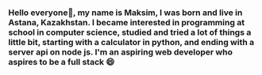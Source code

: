 ### Hello everyone👋, my name is Maksim, I was born and live in Astana, Kazakhstan. I became interested in programming at school in computer science, studied and tried a lot of things a little bit, starting with a calculator in python, and ending with a server api on node js. I'm an aspiring web developer who aspires to be a full stack 😄 

<!--
**OverlordCrowley/OverlordCrowley** is a ✨ _special_ ✨ repository because its `README.md` (this file) appears on your GitHub profile.

Here are some ideas to get you started:

- 🔭 I’m currently working on ...
- 🌱 I’m currently learning ...
- 👯 I’m looking to collaborate on ...
- 🤔 I’m looking for help with ...
- 💬 Ask me about ...
- 📫 How to reach me: ...
- 😄 Pronouns: ...
- ⚡ Fun fact: ...
-->
